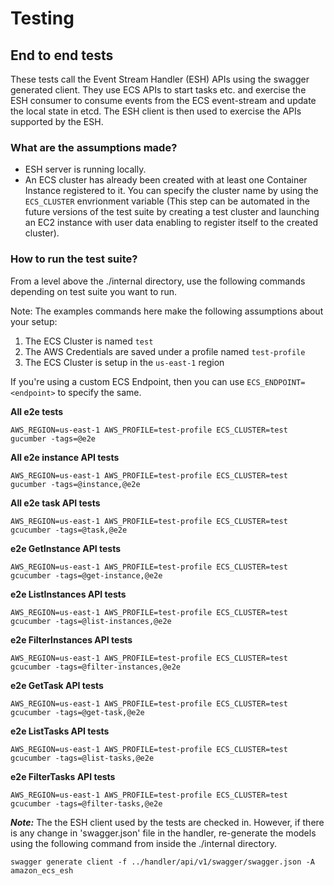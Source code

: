 # Testing

## End to end tests
These tests call the Event Stream Handler (ESH) APIs using the swagger generated client. They use ECS APIs to start tasks etc. and exercise the ESH consumer to consume events from the ECS event-stream and update the local state in etcd. The ESH client is then used to exercise the APIs supported by the ESH.

### What are the assumptions made?
* ESH server is running locally.
* An ECS cluster has already been created with at least one Container Instance registered to it. You can specify the cluster name by using the `ECS_CLUSTER` envrionment variable (This step can be automated in the future versions of the test suite by creating a test cluster and launching an EC2 instance with user data enabling to register itself to the created cluster).

### How to run the test suite?
From a level above the ./internal directory, use the following commands depending on test suite you want to run.

Note: The examples commands here make the following assumptions about your setup:

1. The ECS Cluster is named `test`
2. The AWS Credentials are saved under a profile named `test-profile`
3. The ECS Cluster is setup in the `us-east-1` region

If you're using a custom ECS Endpoint, then you can use `ECS_ENDPOINT=<endpoint>` to specify the same.

**All e2e tests**
```
AWS_REGION=us-east-1 AWS_PROFILE=test-profile ECS_CLUSTER=test gucumber -tags=@e2e
```

**All e2e instance API tests**
```
AWS_REGION=us-east-1 AWS_PROFILE=test-profile ECS_CLUSTER=test gucumber -tags=@instance,@e2e
```
**All e2e task API tests**
```
AWS_REGION=us-east-1 AWS_PROFILE=test-profile ECS_CLUSTER=test gcucumber -tags=@task,@e2e
```
**e2e GetInstance API tests**
```
AWS_REGION=us-east-1 AWS_PROFILE=test-profile ECS_CLUSTER=test gcucumber -tags=@get-instance,@e2e
```
**e2e ListInstances API tests**
```
AWS_REGION=us-east-1 AWS_PROFILE=test-profile ECS_CLUSTER=test gcucumber -tags=@list-instances,@e2e
```
**e2e FilterInstances API tests**
```
AWS_REGION=us-east-1 AWS_PROFILE=test-profile ECS_CLUSTER=test gcucumber -tags=@filter-instances,@e2e
```
**e2e GetTask API tests**
```
AWS_REGION=us-east-1 AWS_PROFILE=test-profile ECS_CLUSTER=test gcucumber -tags=@get-task,@e2e
```
**e2e ListTasks API tests**
```
AWS_REGION=us-east-1 AWS_PROFILE=test-profile ECS_CLUSTER=test gcucumber -tags=@list-tasks,@e2e
```
**e2e FilterTasks API tests**
```
AWS_REGION=us-east-1 AWS_PROFILE=test-profile ECS_CLUSTER=test gcucumber -tags=@filter-tasks,@e2e
```

***Note:*** The the ESH client used by the tests are checked in. However, if there is any change in 'swagger.json' file in the handler, re-generate the models using the following command from inside the ./internal directory.
```
swagger generate client -f ../handler/api/v1/swagger/swagger.json -A amazon_ecs_esh
```
